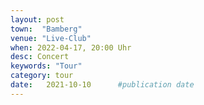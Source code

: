 ```yaml
---
layout: post
town:  "Bamberg"
venue: "Live-Club"
when: 2022-04-17, 20:00 Uhr
desc: Concert
keywords: "Tour"
category: tour
date:   2021-10-10 		#publication date
---
```


